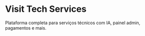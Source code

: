 # Visit Tech Services

Plataforma completa para serviços técnicos com IA, painel admin, pagamentos e mais.